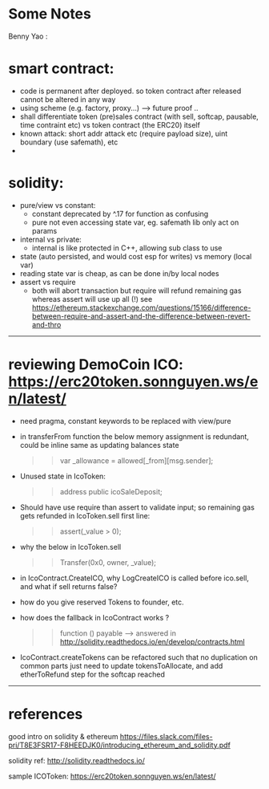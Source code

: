 # Some Notes
  Benny Yao :

# smart contract:
  - code is permanent after deployed. so token contract after released cannot be altered in any way
  - using scheme (e.g. factory, proxy...) --> future proof ..
  - shall differentiate token (pre)sales contract (with sell, softcap, pausable, time contraint etc) vs token contract (the ERC20) itself
  - known attack:
          short addr attack etc (require payload size),
          uint boundary (use safemath), etc
  -


# solidity:
  - pure/view vs constant:
     * constant deprecated by ^.17 for function as confusing
     * pure not even accessing state var, eg. safemath lib only act on params
 - internal vs private:
     * internal is like protected in C++, allowing sub class to use
 - state (auto persisted, and would cost esp for writes) vs memory (local var)
 - reading state var is cheap, as can be done in/by local nodes
 - assert vs require
     * both will abort transaction but require will refund remaining gas whereas assert will use up all (!)
      see https://ethereum.stackexchange.com/questions/15166/difference-between-require-and-assert-and-the-difference-between-revert-and-thro
      


----

# reviewing DemoCoin ICO: https://erc20token.sonnguyen.ws/en/latest/
- need pragma, constant keywords to be replaced with view/pure
- in transferFrom function the below memory assignment is redundant, could be inline same as updating balances state
    >> var _allowance = allowed[_from][msg.sender];
- Unused state in IcoToken:
    >> address public icoSaleDeposit;
- Should have use require than assert to validate input; so remaining gas gets refunded
    in IcoToken.sell first line:
    >> assert(_value > 0);
- why the below in IcoToken.sell
    >> Transfer(0x0, owner, _value);

- in IcoContract.CreateICO, why LogCreateICO is called before ico.sell, and what if sell returns false?
- how do you give reserved Tokens to founder, etc.
- how does the fallback in IcoContract works ?
    >> function () payable
   --> answered in http://solidity.readthedocs.io/en/develop/contracts.html
- IcoContract.createTokens can be refactored such that no duplication on common parts just need to update tokensToAllocate, and add etherToRefund step for the softcap reached

----
# references

good intro on solidity & ethereum
  https://files.slack.com/files-pri/T8E3FSR17-F8HEEDJK0/introducing_ethereum_and_solidity.pdf

solidity ref:
  http://solidity.readthedocs.io/

sample ICOToken:
  https://erc20token.sonnguyen.ws/en/latest/
